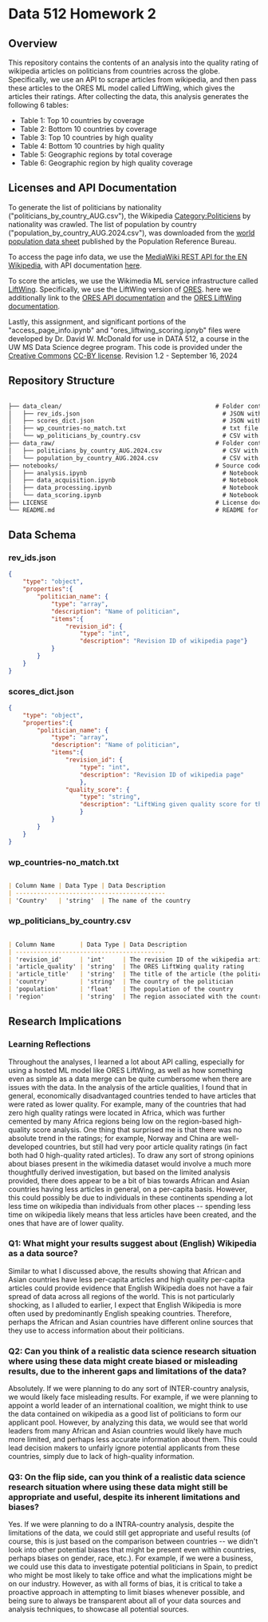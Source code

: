 # Data 512 Homework 2
## Overview
This repository contains the contents of an analysis into the quality rating of wikipedia articles on politicians from countries across the globe. Specifically, we use an API to scrape articles from wikipedia, and then pass these articles to the ORES ML model called LiftWing, which gives the articles their ratings. After collecting the data, this analysis generates the following 6 tables:
- Table 1: Top 10 countries by coverage
- Table 2: Bottom 10 countries by coverage
- Table 3: Top 10 countries by high quality
- Table 4: Bottom 10 countries by high quality
- Table 5: Geographic regions by total coverage
- Table 6: Geographic region by high quality coverage

## Licenses and API Documentation
To generate the list of politicians by nationality ("politicians_by_country_AUG.csv"), the Wikipedia [Category:Politiciens](https://en.wikipedia.org/wiki/Category:Politicians_by_nationality) by nationality was crawled. The list of population by country ("population_by_country_AUG.2024.csv"), was downloaded from the [world population data sheet](https://www.prb.org/international/indicator/population/table/) published by the Population Reference Bureau.

To access the page info data, we use the [MediaWiki REST API for the EN Wikipedia](https://www.mediawiki.org/wiki/API:Main_page), with API documentation [here](https://www.mediawiki.org/wiki/API:Info).

To score the articles, we use the Wikimedia ML service infrastructure called [LiftWing](https://wikitech.wikimedia.org/wiki/Machine_Learning/LiftWing). Specifically, we use the LiftWing version of [ORES](https://www.mediawiki.org/wiki/ORES). here we additionally link to the [ORES API documentation](https://ores.wikimedia.org) and the [ORES LiftWing documentation](https://wikitech.wikimedia.org/wiki/Machine_Learning/LiftWing/Usage).

Lastly, this assignment, and significant portions of the "access_page_info.ipynb" and "ores_liftwing_scoring.ipnyb" files were developed by Dr. David W. McDonald for use in DATA 512, a course in the UW MS Data Science degree program. This code is provided under the [Creative Commons](https://creativecommons.org) [CC-BY license](https://creativecommons.org/licenses/by/4.0/). Revision 1.2 - September 16, 2024

## Repository Structure
```markdown

├── data_clean/                                           # Folder containing the cleaned data
│   ├── rev_ids.json                                        # JSON with the revision ids for the latest wikipedia pages
│   ├── scores_dict.json                                    # JSON with the ORES LiftWing score associated with each article
│   ├── wp_countries-no_match.txt                           # txt file of all country names not present in BOTH the politician-country and population-country datasets
│   └── wp_politicians_by_country.csv                       # CSV with the final, cleaned and merged data of politician, article score, country, and population
├── data_raw/                                             # Folder containing the raw data
│   ├── politicians_by_country_AUG.2024.csv                 # CSV with the list of politicians and their corresponding countries
│   └── population_by_country_AUG.2024.csv                  # CSV with the list of countries and their populations
├── notebooks/                                            # Source code
│   ├── analysis.ipynb                                      # Notebook to perform the data analysis for generating the 6 tables
│   ├── data_acquisition.ipynb                              # Notebook to perform the API calls to get the revision IDs of the wikipedia articles
│   ├── data_processing.ipynb                               # Notebook to perform the data processing and merging of the scores datasets and population/politician countries
│   └── data_scoring.ipynb                                  # Notebook to perform the ORES LiftWing calls to score the accessed articles
├── LICENSE                                               # License documentation
└── README.md                                             # README for the repo
```

## Data Schema
### rev_ids.json
```json
{
    "type": "object",
    "properties":{
        "politician_name": {
            "type": "array",
            "description": "Name of politician",
            "items":{
                "revision_id": {
                    "type": "int",
                    "description": "Revision ID of wikipedia page"}
            }
        }
    }
}
```

### scores_dict.json

```json
{
    "type": "object",
    "properties":{
        "politician_name": {
            "type": "array",
            "description": "Name of politician",
            "items":{
                "revision_id": {
                    "type": "int",
                    "description": "Revision ID of wikipedia page"
                    },
                "quality_score": {
                    "type": "string",
                    "description": "LiftWing given quality score for the article"
                    }
            }
        }
    }
}
```

### wp_countries-no_match.txt
```markdown

| Column Name | Data Type | Data Description                                 
| ------------------------------------------
| 'Country'   | 'string'  | The name of the country  

```

### wp_politicians_by_country.csv
```markdown

| Column Name       | Data Type | Data Description                                 
| ------------------------------------------
| 'revision_id'     | 'int'     | The revision ID of the wikipedia article
| 'article_quality' | 'string'  | The ORES LiftWing quality rating
| 'article_title'   | 'string'  | The title of the article (the politician's name)  
| 'country'         | 'string'  | The country of the politician  
| 'population'      | 'float'   | The population of the country 
| 'region'          | 'string'  | The region associated with the country
```

## Research Implications
### Learning Reflections
Throughout the analyses, I learned a lot about API calling, especially for using a hosted ML model like ORES LiftWing, as well as how something even as simple as a data merge can be quite cumbersome when there are issues with the data. In the analysis of the article qualities, I found that in general, economically disadvantaged countries tended to have articles that were rated as lower quality. For example, many of the countries that had zero high quality ratings were located in Africa, which was further cemented by many Africa regions being low on the region-based high-quality score analysis. One thing that surprised me is that there was no absolute trend in the ratings; for example, Norway and China are well-developed countries, but still had very poor article quality ratings (in fact both had 0 high-quality rated articles). To draw any sort of strong opinions about biases present in the wikimedia dataset would involve a much more thoughtfully derived investigation, but based on the limited analysis provided, there does appear to be a bit of bias towards African and Asian countries having less articles in general, on a per-capita basis. However, this could possibly be due to individuals in these continents spending a lot less time on wikipedia than individuals from other places -- spending less time on wikipedia likely means that less articles have been created, and the ones that have are of lower quality.

### Q1: What might your results suggest about (English) Wikipedia as a data source?
Similar to what I discussed above, the results showing that African and Asian countries have less per-capita articles and high quality per-capita articles could provide evidence that English Wikipedia does not have a fair spread of data across all regions of the world. This is not particularly shocking, as I alluded to earlier, I expect that English Wikipedia is more often used by predominantly English speaking countries. Therefore, perhaps the African and Asian countries have different online sources that they use to access information about their politicians.

### Q2: Can you think of a realistic data science research situation where using these data might create biased or misleading results, due to the inherent gaps and limitations of the data?
Absolutely. If we were planning to do any sort of INTER-country analysis, we would likely face misleading results. For example, if we were planning to appoint a world leader of an international coalition, we might think to use the data contained on wikipedia as a good list of politicians to form our applicant pool. However, by analyzing this data, we would see that world leaders from many African and Asian countries would likely have much more limited, and perhaps less accurate information about them. This could lead decision makers to unfairly ignore potential applicants from these countries, simply due to lack of high-quality information.

### Q3: On the flip side, can you think of a realistic data science research situation where using these data might still be appropriate and useful, despite its inherent limitations and biases?
Yes. If we were planning to do a INTRA-country analysis, despite the limitations of the data, we could still get appropriate and useful results (of course, this is just based on the comparison between countries -- we didn't look into other potential biases that might be present even within countries, perhaps biases on gender, race, etc.). For example, if we were a business, we could use this data to investigate potential politicians in Spain, to predict who might be most likely to take office and what the implications might be on our industry. However, as with all forms of bias, it is critical to take a proactive approach in attempting to limit biases whenever possible, and being sure to always be transparent about all of your data sources and analysis techniques, to showcase all potential sources.

